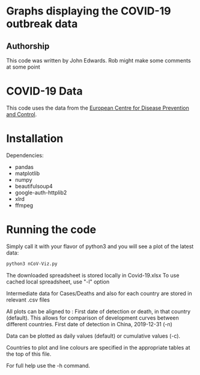 # Graphs displaying the COVID-19 outbreak data

## Authorship

This code was written by John Edwards. Rob might make some comments at some point

# COVID-19 Data

This code uses the data from the [European Centre for Disease Prevention and Control](https://www.ecdc.europa.eu/en/publications-data/download-todays-data-geographic-distribution-covid-19-cases-worldwide).

# Installation

Dependencies:

- pandas
- matplotlib
- numpy
- beautifulsoup4
- google-auth-httplib2
- xlrd
- ffmpeg

# Running the code

Simply call it with your flavor of python3 and you will see a plot of the latest data:

```bash
python3 nCoV-Viz.py
```

The downloaded spreadsheet is stored locally in Covid-19.xlsx
To use cached local spreadsheet, use "-l" option

Intermediate data for Cases/Deaths and also for each country are stored in relevant .csv files

All plots can be aligned to :
  First date of detection or death, in that country (default). This allows for comparison of development curves between different countries.
  First date of detection in China, 2019-12-31 (-n)

Data can be plotted as daily values (default) or cumulative values (-c).

Countries to plot and line colours are specified in the appropriate tables at the top of this file.

For full help use the -h command.



